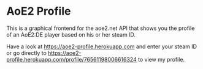 # AoE2 Profile

This is a graphical frontend for the aoe2.net API that shows you the profile of an AoE2:DE player based on his or her steam ID.

Have a look at https://aoe2-profile.herokuapp.com and enter your steam ID or go directly to https://aoe2-profile.herokuapp.com/profile/76561198006616324 to view my profile.